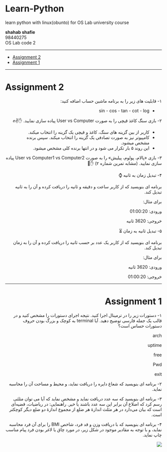 # Learn-Python
learn python with linux(obunto) for OS Lab university course <br />

<strong>shahab shafie</strong> <br />
98440275 <br />
OS Lab code 2

<hr>

- [Assignment 2](#Assignment_2)
- [Assignment 1](#Assignment_1)

<hr>

<p id="Assignment_2">
	
# Assignment 2

</p>


<div dir="rtl">۱- قابلیت های زیر را به برنامه ماشین حساب اضافه کنید:

- sin - cos - tan - cot - log

۲- بازی سنگ کاغذ قیچی را به صورت User vs Computer پیاده سازی نمایید. ✋✌✊

- کاربر از بین گزینه های سنگ، کاغذ و قیچی یک گزینه را انتخاب میکند.
- کامپیوتر نیز به صورت تصادفی یک گزینه را انتخاب میکند. سپس برنده مشخص میشود.
- این روند ۵ بار تکرار می شود و در انتها برنده کلی مشخص میشود.

۳- بازی «پالام، پولوم، پيليش» را به صورت User vs Computer1 vs Computer2 پیاده سازی نمایید. (مشابه تمرین شماره ۲) ✋🤚

۴- تبدیل زمان به ثانیه ⌚

برنامه ای بنویسید که از کاربر ساعت و دقیقه و ثانیه را دریافت کرده و آن را به ثانیه تبدیل کند.

برای مثال:

ورودی: 01:00:20

خروجی: 3620 ثانیه

۵- تبدیل ثانیه به زمان ⏳

برنامه ای بنویسید که از کاربر یک عدد بر حسب ثانیه را دریافت کرده و آن را به زمان تبدیل کند.

برای مثال:

ورودی: 3620 ثانیه

خروجی: 01:00:20
<div>


* * *



<p dir="ltr" id="Assignment_1">
	
# Assignment 1

</p>

<div dir="rtl">۱- دستورات زیر را در ترمینال اجرا کنید. نتیجه اجرای دستورات را مشخص کنید و در قالب یک جمله فارسی توضیح دهید. آیا terminal به کوچک و بزرگ بودن حروف دستورات حساس است؟

arch 

uptime

free

Pwd

exit


۲- برنامه ای بنویسید که شعاع دایره را دریافت نماید، و محیط و مساحت آن را محاسبه نماید.


۳- برنامه ای بنویسید که سه عدد دریافت نماید و مشخص نماید که آیا می توان مثلثی رسم کرد که اضلاع آن برابر این سه عدد باشند یا خیر. راهنمایی: در ریاضیات، قضیه‌ای‌ است که بیان می‌دارد در هر مثلث اندازهٔ هر ضلع از مجموع اندازهٔ دو ضلع دیگر کوچکتر است.


۴- برنامه ای بنویسید که با دریافت وزن و قد فرد، شاخص BMI را برای آن فرد محاسبه نماید، و با توجه به مقادیر موجود در شکل زیر، در مورد چاق یا لاغر بودن فرد پیام مناسب چاپ نماید.
	<div>

![](https://lh3.googleusercontent.com/9rgR8ExTmWyg1zL4YaOKpeZWGIGwme5KRANVAabiO6NsvaXvEmJsNZgwJAAsZ8FX1GSTqJmYUHK2tSeJqA3CCIwU-IxOvgDmvwmdNBDKBtfoHaYDYbImVu1UnEZs5SLxlDq0PAua=s0)

  

